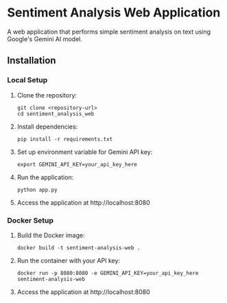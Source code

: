 # Sentiment Analysis Web Application

A web application that performs simple sentiment analysis on text using Google's Gemini AI model.

## Installation

### Local Setup

1. Clone the repository:
   ```
   git clone <repository-url>
   cd sentiment_analysis_web
   ```

2. Install dependencies:
   ```
   pip install -r requirements.txt
   ```

3. Set up environment variable for Gemini API key:
   ```
   export GEMINI_API_KEY=your_api_key_here
   ```

4. Run the application:
   ```
   python app.py
   ```

5. Access the application at http://localhost:8080

### Docker Setup

1. Build the Docker image:
   ```
   docker build -t sentiment-analysis-web .
   ```

2. Run the container with your API key:
   ```
   docker run -p 8080:8080 -e GEMINI_API_KEY=your_api_key_here sentiment-analysis-web
   ```

3. Access the application at http://localhost:8080
